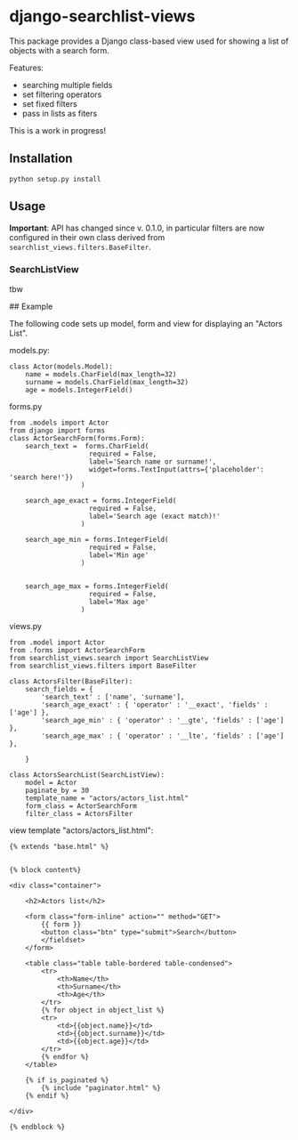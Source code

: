 # django-searchlist-views

This package provides a Django class-based view used for showing a list of objects with a search form.

Features:

* searching multiple fields
* set filtering operators
* set fixed filters
* pass in lists as fiters


This is a work in progress!

## Installation

    python setup.py install

## Usage

**Important**: API has changed since v. 0.1.0, in particular filters are now configured in their own class derived from `searchlist_views.filters.BaseFilter`.

### SearchListView
tbw


## Example

The following code sets up model, form and view for displaying an "Actors List".


models.py:


    class Actor(models.Model):
        name = models.CharField(max_length=32)
        surname = models.CharField(max_length=32)
        age = models.IntegerField()




forms.py

    from .models import Actor
    from django import forms
    class ActorSearchForm(forms.Form):
        search_text =  forms.CharField(
                        required = False,
                        label='Search name or surname!',
                        widget=forms.TextInput(attrs={'placeholder': 'search here!'})
                      )

        search_age_exact = forms.IntegerField(
                        required = False,
                        label='Search age (exact match)!'
                      )

        search_age_min = forms.IntegerField(
                        required = False,
                        label='Min age'
                      )


        search_age_max = forms.IntegerField(
                        required = False,
                        label='Max age'
                      )



views.py

    from .model import Actor
    from .forms import ActorSearchForm
    from searchlist_views.search import SearchListView
    from searchlist_views.filters import BaseFilter

    class ActorsFilter(BaseFilter):
        search_fields = {
            'search_text' : ['name', 'surname'],
            'search_age_exact' : { 'operator' : '__exact', 'fields' : ['age'] },
            'search_age_min' : { 'operator' : '__gte', 'fields' : ['age'] },
            'search_age_max' : { 'operator' : '__lte', 'fields' : ['age'] },            

        }

    class ActorsSearchList(SearchListView):
        model = Actor
        paginate_by = 30
        template_name = "actors/actors_list.html"
        form_class = ActorSearchForm
        filter_class = ActorsFilter


view template "actors/actors_list.html":

    {% extends "base.html" %}


    {% block content%}

    <div class="container">

        <h2>Actors list</h2>

        <form class="form-inline" action="" method="GET">
            {{ form }}
            <button class="btn" type="submit">Search</button>
            </fieldset>
        </form>

        <table class="table table-bordered table-condensed">
            <tr>
                <th>Name</th>
                <th>Surname</th>
                <th>Age</th>        
            </tr>
            {% for object in object_list %}
            <tr>
                <td>{{object.name}}</td>
                <td>{{object.surname}}</td>
                <td>{{object.age}}</td>  
            </tr>
            {% endfor %}
        </table>

        {% if is_paginated %}
            {% include "paginator.html" %}
        {% endif %}

    </div>

    {% endblock %}
